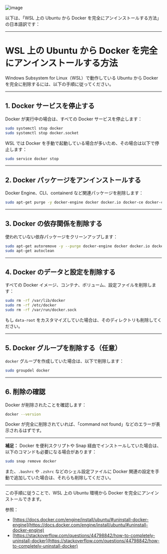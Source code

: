 ![image](https://github.com/user-attachments/assets/fdf88422-aee9-4880-9966-74f24039cd92)


以下は、「WSL 上の Ubuntu から Docker を完全にアンインストールする方法」の日本語訳です：

---

# WSL 上の Ubuntu から Docker を完全にアンインストールする方法

Windows Subsystem for Linux（WSL）で動作している Ubuntu から Docker を完全に削除するには、以下の手順に従ってください。

---

## 1. Docker サービスを停止する

Docker が実行中の場合は、すべての Docker サービスを停止します：

```bash
sudo systemctl stop docker
sudo systemctl stop docker.socket
```

WSL では Docker を手動で起動している場合が多いため、その場合は以下で停止します：

```bash
sudo service docker stop
```

---

## 2. Docker パッケージをアンインストールする

Docker Engine、CLI、containerd など関連パッケージを削除します：

```bash
sudo apt-get purge -y docker-engine docker docker.io docker-ce docker-ce-cli containerd runc
```

---

## 3. Docker の依存関係を削除する

使われていない依存パッケージをクリーンアップします：

```bash
sudo apt-get autoremove -y --purge docker-engine docker docker.io docker-ce
sudo apt-get autoclean
```

---

## 4. Docker のデータと設定を削除する

すべての Docker イメージ、コンテナ、ボリューム、設定ファイルを削除します：

```bash
sudo rm -rf /var/lib/docker
sudo rm -rf /etc/docker
sudo rm -rf /var/run/docker.sock
```

もし `data-root` をカスタマイズしていた場合は、そのディレクトリも削除してください。

---

## 5. Docker グループを削除する（任意）

`docker` グループを作成していた場合は、以下で削除します：

```bash
sudo groupdel docker
```

---

## 6. 削除の確認

Docker が削除されたことを確認します：

```bash
docker --version
```

Docker が完全に削除されていれば、「command not found」などのエラーが表示されるはずです。

---

**補足：**
Docker を便利スクリプトや Snap 経由でインストールしていた場合は、以下のコマンドも必要になる場合があります：

```bash
sudo snap remove docker
```

また、`.bashrc` や `.zshrc` などのシェル設定ファイルに Docker 関連の設定を手動で追加していた場合は、それらも削除してください。

---

この手順に従うことで、WSL 上の Ubuntu 環境から Docker を完全にアンインストールできます。

参照：

* [https://docs.docker.com/engine/install/ubuntu/#uninstall-docker-engine](https://docs.docker.com/engine/install/ubuntu/#uninstall-docker-engine)
* [https://stackoverflow.com/questions/44798842/how-to-completely-uninstall-docker](https://stackoverflow.com/questions/44798842/how-to-completely-uninstall-docker)
